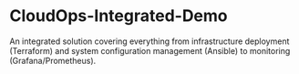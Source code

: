 # CloudOps-Integrated-Demo
An integrated solution covering everything from infrastructure deployment (Terraform) and system configuration management (Ansible) to monitoring (Grafana/Prometheus).
